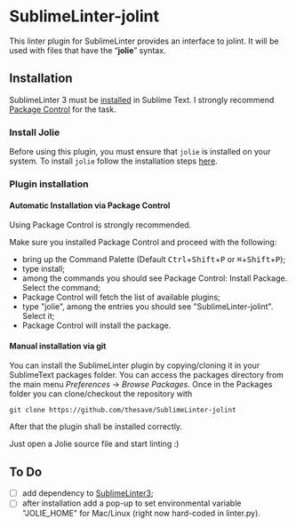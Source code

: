 SublimeLinter-jolint
================================

This linter plugin for SublimeLinter provides an interface to jolint. It will be used with files that have the “__jolie__” syntax.

## Installation

SublimeLinter 3 must be [installed](http://www.sublimelinter.com/en/latest/installation.html) in Sublime Text. I strongly recommend [Package Control](https://packagecontrol.io/installation) for the task.

### Install Jolie

Before using this plugin, you must ensure that `jolie` is installed on your system. To install `jolie` follow the installation steps [here](http://www.jolie-lang.org/download.html).

### Plugin installation

#### Automatic Installation via Package Control

Using Package Control is strongly recommended.

Make sure you installed Package Control and proceed with the following:

- bring up the Command Palette (Default <kbd>Ctrl</kbd>+<kbd>Shift</kbd>+<kbd>P</kbd> or <kbd>⌘</kbd>+<kbd>Shift</kbd>+<kbd>P</kbd>);
- type install;
- among the commands you should see Package Control: Install Package. Select the command;
- Package Control will fetch the list of available plugins;
- type "jolie", among the entries you should see "SublimeLinter-jolint". Select it;
- Package Control will install the package.

#### Manual installation via git

You can install the SublimeLinter plugin by copying/cloning it in your SublimeText packages folder.
You can access the packages directory from the main menu *Preferences* -> *Browse Packages*.
Once in the Packages folder you can clone/checkout the repository with 

    git clone https://github.com/thesave/SublimeLinter-jolint

After that the plugin shall be installed correctly.

Just open a Jolie source file and start linting :)

## To Do

- [ ] add dependency to [SublimeLinter3](https://github.com/SublimeLinter/SublimeLinter3);
- [ ] after installation add a pop-up to set environmental variable "JOLIE_HOME" for Mac/Linux (right now hard-coded in linter.py).
